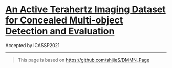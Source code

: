 # [An Active Terahertz Imaging Dataset for Concealed Multi-object Detection and Evaluation](https://shijies.github.io/DMMN_Page/)


Accepted by ICASSP2021


---

> This page is based on https://github.com/shijieS/DMMN_Page
